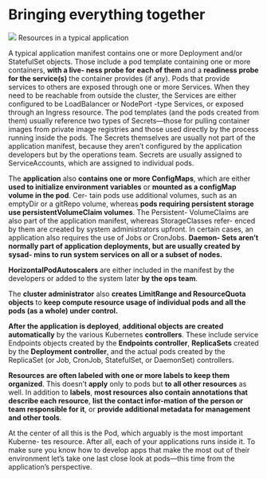 # Bringing everything together

![](images/summarize.png)
Resources in a typical application

A typical application manifest contains one or more Deployment and/or StatefulSet
objects. Those include a pod template containing one or more containers, **with a live-
ness probe for each of them** and a **readiness probe for the service(s)** the container
provides (if any). Pods that provide services to others are exposed through one or
more Services. When they need to be reachable from outside the cluster, the Services
are either configured to be LoadBalancer or NodePort -type Services, or exposed
through an Ingress resource.
The pod templates (and the pods created from them) usually reference two types
of Secrets—those for pulling container images from private image registries and those
used directly by the process running inside the pods. The Secrets themselves are
usually not part of the application manifest, because they aren’t configured by the
application developers but by the operations team. Secrets are usually assigned to
ServiceAccounts, which are assigned to individual pods.

The **application** also **contains one or more ConfigMaps**, which are either **used to
initialize environment variables** or **mounted as a configMap volume in the pod**. Cer-
tain pods use additional volumes, such as an emptyDir or a gitRepo volume, whereas
**pods requiring persistent storage use persistentVolumeClaim volumes**. The Persistent-
VolumeClaims are also part of the application manifest, whereas StorageClasses refer-
enced by them are created by system administrators upfront.
In certain cases, an application also requires the use of Jobs or CronJobs. **Daemon-
Sets aren’t normally part of application deployments, but are usually created by sysad-
mins to run system services on all or a subset of nodes.** 

**HorizontalPodAutoscalers** are either included in the manifest by the developers or added to the system later **by the ops team**. 

The **cluster administrator** also **creates LimitRange and ResourceQuota
objects** to **keep compute resource usage of individual pods and all the pods (as a whole) under control.**

**After the application is deployed**, **additional objects are created automatically** by the various Kubernetes **controllers**. 
These include service Endpoints objects created by the **Endpoints controller**, **ReplicaSets** created by the **Deployment controller**, and the actual pods created by the ReplicaSet (or Job, CronJob, StatefulSet, or DaemonSet) controllers.

**Resources** **are often labeled with one or more labels to keep them organized**. This doesn’t **apply** only to pods but **to all other resources** as well. In addition to **labels**, **most resources also contain annotations that describe each resource**, **list the contact infor-mation of the person or team responsible for it**, or **provide additional metadata for
management and other tools**.

At the center of all this is the Pod, which arguably is the most important Kuberne-
tes resource. After all, each of your applications runs inside it. To make sure you know
how to develop apps that make the most out of their environment let’s take one last
close look at pods—this time from the application’s perspective.

